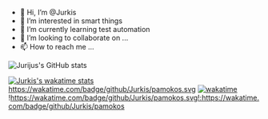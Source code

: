 - 👋 Hi, I’m @Jurkis
- 👀 I’m interested in smart things
- 🌱 I’m currently learning test automation
- 💞️ I’m looking to collaborate on ...
- 📫 How to reach me ...

<!---
Jurkis/Jurkis is a ✨ special ✨ repository because its `README.md` (this file) appears on your GitHub profile.
You can click the Preview link to take a look at your changes.
--->
![Jurijus's GitHub stats](https://github-readme-stats.vercel.app/api?username=jurkis&count_private=true&show_icons=true&theme=vue-dark)

[![Jurkis's wakatime stats](https://github-readme-stats.vercel.app/api/wakatime?username=Jurkis)](https://github.com/jurkis/)
https://wakatime.com/badge/github/Jurkis/pamokos.svg
[![wakatime](https://wakatime.com/badge/github/Jurkis/pamokos.svg)](https://wakatime.com/badge/github/Jurkis/pamokos)
!https://wakatime.com/badge/github/Jurkis/pamokos.svg!:https://wakatime.com/badge/github/Jurkis/pamokos

